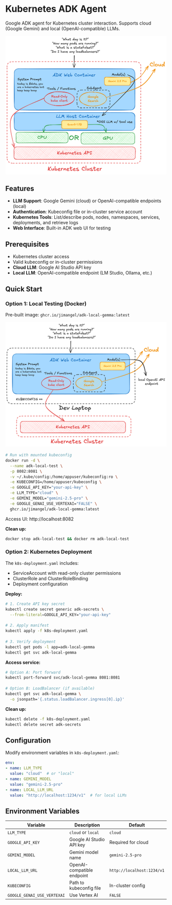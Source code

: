 # Kubernetes ADK Agent

Google ADK agent for Kubernetes cluster interaction. Supports cloud (Google Gemini) and local (OpenAI-compatible) LLMs.

![Architecture diagram](pics/arch.png)

## Features

- **LLM Support**: Google Gemini (cloud) or OpenAI-compatible endpoints (local)
- **Authentication**: Kubeconfig file or in-cluster service account
- **Kubernetes Tools**: List/describe pods, nodes, namespaces, services, deployments, and retrieve logs
- **Web Interface**: Built-in ADK web UI for testing

## Prerequisites

- Kubernetes cluster access
- Valid kubeconfig or in-cluster permissions
- **Cloud LLM**: Google AI Studio API key
- **Local LLM**: OpenAI-compatible endpoint (LM Studio, Ollama, etc.)

## Quick Start

### Option 1: Local Testing (Docker)

Pre-built image: `ghcr.io/jimangel/adk-local-gemma:latest`

![Development setup](pics/dev.png)

```bash
# Run with mounted kubeconfig
docker run -d \
  --name adk-local-test \
  -p 8082:8081 \
  -v ~/.kube/config:/home/appuser/kubeconfig:ro \
  -e KUBECONFIG=/home/appuser/kubeconfig \
  -e GOOGLE_API_KEY="your-api-key" \
  -e LLM_TYPE="cloud" \
  -e GEMINI_MODEL="gemini-2.5-pro" \
  -e GOOGLE_GENAI_USE_VERTEXAI="FALSE" \
  ghcr.io/jimangel/adk-local-gemma:latest
```

Access UI: http://localhost:8082

**Clean up:**
```bash
docker stop adk-local-test && docker rm adk-local-test
```

### Option 2: Kubernetes Deployment

The `k8s-deployment.yaml` includes:
- ServiceAccount with read-only cluster permissions
- ClusterRole and ClusterRoleBinding
- Deployment configuration

**Deploy:**
```bash
# 1. Create API key secret
kubectl create secret generic adk-secrets \
  --from-literal=GOOGLE_API_KEY="your-api-key"

# 2. Apply manifest
kubectl apply -f k8s-deployment.yaml

# 3. Verify deployment
kubectl get pods -l app=adk-local-gemma
kubectl get svc adk-local-gemma
```

**Access service:**
```bash
# Option A: Port forward
kubectl port-forward svc/adk-local-gemma 8081:8081

# Option B: LoadBalancer (if available)
kubectl get svc adk-local-gemma \
  -o jsonpath='{.status.loadBalancer.ingress[0].ip}'
```

**Clean up:**
```bash
kubectl delete -f k8s-deployment.yaml
kubectl delete secret adk-secrets
```

## Configuration

Modify environment variables in `k8s-deployment.yaml`:

```yaml
env:
- name: LLM_TYPE
  value: "cloud"  # or "local"
- name: GEMINI_MODEL
  value: "gemini-2.5-pro"
- name: LOCAL_LLM_URL
  value: "http://localhost:1234/v1"  # for local LLMs
```

## Environment Variables

| Variable | Description | Default |
|----------|-------------|---------|
| `LLM_TYPE` | `cloud` or `local` | `cloud` |
| `GOOGLE_API_KEY` | Google AI Studio API key | Required for cloud |
| `GEMINI_MODEL` | Gemini model name | `gemini-2.5-pro` |
| `LOCAL_LLM_URL` | OpenAI-compatible endpoint | `http://localhost:1234/v1` |
| `KUBECONFIG` | Path to kubeconfig file | In-cluster config |
| `GOOGLE_GENAI_USE_VERTEXAI` | Use Vertex AI | `FALSE` |

